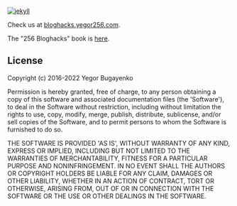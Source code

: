 [![jekyll](https://github.com/yegor256/bloghacks/actions/workflows/jekyll.yml/badge.svg)](https://github.com/yegor256/bloghacks/actions/workflows/jekyll.yml)

Check us at [bloghacks.yegor256.com](https://bloghacks.yegor256.com).

The "256 Bloghacks" book is [here](https://www.yegor256.com/256-bloghacks.html).

## License

Copyright (c) 2016-2022 Yegor Bugayenko

Permission is hereby granted, free of charge, to any person obtaining a copy
of this software and associated documentation files (the 'Software'), to deal
in the Software without restriction, including without limitation the rights
to use, copy, modify, merge, publish, distribute, sublicense, and/or sell
copies of the Software, and to permit persons to whom the Software is
furnished to do so.

THE SOFTWARE IS PROVIDED 'AS IS', WITHOUT WARRANTY OF ANY KIND, EXPRESS OR
IMPLIED, INCLUDING BUT NOT LIMITED TO THE WARRANTIES OF MERCHANTABILITY,
FITNESS FOR A PARTICULAR PURPOSE AND NONINFRINGEMENT. IN NO EVENT SHALL THE
AUTHORS OR COPYRIGHT HOLDERS BE LIABLE FOR ANY CLAIM, DAMAGES OR OTHER
LIABILITY, WHETHER IN AN ACTION OF CONTRACT, TORT OR OTHERWISE, ARISING FROM,
OUT OF OR IN CONNECTION WITH THE SOFTWARE OR THE USE OR OTHER DEALINGS IN THE
SOFTWARE.
